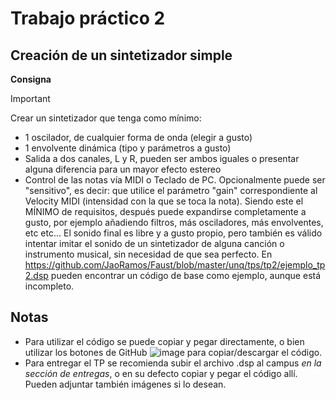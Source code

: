 # Trabajo práctico 2
## Creación de un sintetizador simple

__Consigna__

> [!IMPORTANT]
> Crear un sintetizador que tenga como mínimo:
> - 1 oscilador, de cualquier forma de onda (elegir a gusto)
> - 1 envolvente dinámica (tipo y parámetros a gusto)
> - Salida a dos canales, L y R, pueden ser ambos iguales o presentar alguna diferencia para un mayor efecto estereo
> - Control de las notas vía MIDI o Teclado de PC. Opcionalmente puede ser "sensitivo", es decir: que utilice el parámetro "gain" correspondiente al Velocity MIDI (intensidad con la que se toca la nota).
> Siendo este el MÍNIMO de requisitos, después puede expandirse completamente a gusto, por ejemplo añadiendo filtros, más osciladores, más envolventes, etc etc...
> El sonido final es libre y a gusto propio, pero también es válido intentar imitar el sonido de un sintetizador de alguna canción o instrumento musical, sin necesidad de que sea perfecto.
> En https://github.com/JaoRamos/Faust/blob/master/unq/tps/tp2/ejemplo_tp2.dsp pueden encontrar un código de base como ejemplo, aunque está incompleto.

## Notas

- Para utilizar el código se puede copiar y pegar directamente, o bien utilizar los botones de GitHub ![image](https://github.com/JaoRamos/Faust/assets/64828457/22d0dc5a-b860-4710-8df7-cedf4ef0dafd)
para copiar/descargar el código.
- Para entregar el TP se recomienda subir el archivo .dsp al campus *en la sección de entregas*, o en su defecto copiar y pegar el código allí. Pueden adjuntar también imágenes si lo desean.
